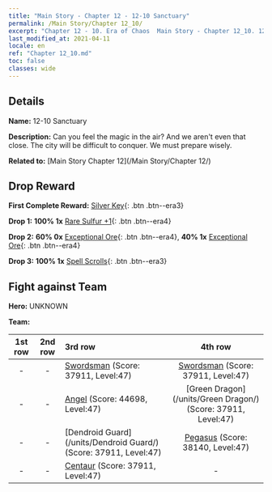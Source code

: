 ```yaml
---
title: "Main Story - Chapter 12 - 12-10 Sanctuary"
permalink: /Main Story/Chapter 12_10/
excerpt: "Chapter 12 - 10. Era of Chaos  Main Story - Chapter 12_10. 12-10 Sanctuary"
last_modified_at: 2021-04-11
locale: en
ref: "Chapter 12_10.md"
toc: false
classes: wide
---
```


## Details

 **Name:** 12-10 Sanctuary

 **Description:** Can you feel the magic in the air? And we aren't even that close. The city will be difficult to conquer. We must prepare wisely.

 **Related to:** [Main Story Chapter 12](/Main Story/Chapter 12/)

## Drop Reward

 **First Complete Reward:** [Silver Key](/Items/con_693/){: .btn .btn--era3}

 **Drop 1:** **100% 1x** [Rare Sulfur +1](/Items/mat_43/){: .btn .btn--era4}

 **Drop 2:** **60% 0x** [Exceptional Ore](/Items/mat_33/){: .btn .btn--era4}, **40% 1x** [Exceptional Ore](/Items/mat_33/){: .btn .btn--era4}

 **Drop 3:** **100% 1x** [Spell Scrolls](/Items/con_694/){: .btn .btn--era3}


## Fight against Team
 **Hero:** UNKNOWN

 **Team:**


  | 1st row | 2nd row | 3rd row | 4th row |
  |:----:|:----:|:----|:----:|
  | - | - | [Swordsman](/units/Swordsman/) (Score: 37911, Level:47)  | [Swordsman](/units/Swordsman/) (Score: 37911, Level:47)  |
  | - | - | [Angel](/units/Angel/) (Score: 44698, Level:47)  | [Green Dragon](/units/Green Dragon/) (Score: 37911, Level:47)  |
  | - | - | [Dendroid Guard](/units/Dendroid Guard/) (Score: 37911, Level:47)  | [Pegasus](/units/Pegasus/) (Score: 38140, Level:47)  |
  | - | - | [Centaur](/units/Centaur/) (Score: 37911, Level:47)  | - |



